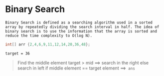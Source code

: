 # Binary Search

```output
Binary Search is defined as a searching algorithm used in a sorted array by repeatedly dividing the search interval in half. The idea of binary search is to use the information that the array is sorted and reduce the time complexity to O(log N). 
```

```java
int[] arr {2,4,6,9,11,12,14,20,36,48};
```  

`target = 36`

> Find the middle element
> target > mid ==> search in the right else search in left
> if middle element == target element ==>` ans`




